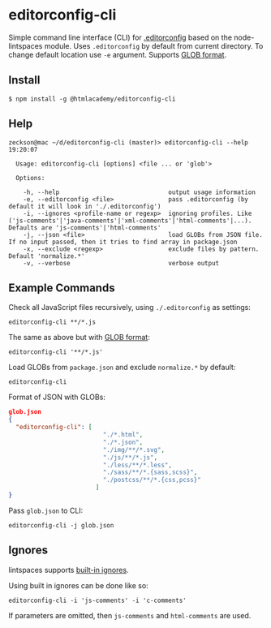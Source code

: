 editorconfig-cli
================

Simple command line interface (CLI) for [.editorconfig](http://editorconfig.org) based on the node-lintspaces module. 
Uses `.editorconfig` by default from current directory. To change default location use `-e` argument.
Supports [GLOB format](https://github.com/isaacs/node-glob).

## Install
```
$ npm install -g @htmlacademy/editorconfig-cli
```


## Help
```
zeckson@mac ~/d/editorconfig-cli (master)> editorconfig-cli --help                                                                                  19:20:07

  Usage: editorconfig-cli [options] <file ... or 'glob'>

  Options:

    -h, --help                              output usage information
    -e, --editorconfig <file>               pass .editorconfig (by default it will look in './.editorconfig')
    -i, --ignores <profile-name or regexp>  ignoring profiles. Like ('js-comments'|'java-comments'|'xml-comments'|'html-comments'|...). Defaults are 'js-comments'|'html-comments'
    -j, --json <file>                       load GLOBs from JSON file. If no input passed, then it tries to find array in package.json
    -x, --exclude <regexp>                  exclude files by pattern. Default 'normalize.*'
    -v, --verbose                           verbose output

```

## Example Commands

Check all JavaScript files recursively, using `./.editorconfig` as settings:

```
editorconfig-cli **/*.js
```

The same as above but with [GLOB format](https://github.com/isaacs/node-glob):

```
editorconfig-cli '**/*.js'
```

Load GLOBs from `package.json` and exclude `normalize.*` by default:
```
editorconfig-cli
```

Format of JSON with GLOBs:
```json
glob.json
{
  "editorconfig-cli": [
                          "./*.html",
                          "./*.json",
                          "./img/**/*.svg",
                          "./js/**/*.js",
                          "./less/**/*.less",
                          "./sass/**/*.{sass,scss}",
                          "./postcss/**/*.{css,pcss}"
                        ]
}
```

Pass `glob.json` to CLI:
```
editorconfig-cli -j glob.json
```

## Ignores
lintspaces supports [built-in ignores](https://github.com/schorfES/node-lintspaces#ignores-option).

Using built in ignores can be done like so:

```
editorconfig-cli -i 'js-comments' -i 'c-comments'
```

If parameters are omitted, then `js-comments` and `html-comments` are used. 
